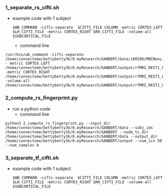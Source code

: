 ### 1_separate_rs_cifti.sh
- example code with 1 subject
  ```
  $WB_COMMAND -cifti-separate  $CIFTI_FILE COLUMN -metric CORTEX_LEFT $LH_CIFTI_FILE -metric CORTEX_RIGHT $RH_CIFTI_FILE -volume-all $SUBCORTICAL_FILE
  ```
  - command line
```
/usr/bin/wb_command -cifti-separate /home/connectome/bettybetty3k/0.myResearch/GANBERT/data/100206/MNINonLinear/Results/rfMRI_REST1_LR/rfMRI_REST1_LR_Atlas_MSMAll_hp2000_clean.dtseries.nii - metric CORTEX_LEFT /home/connectome/bettybetty3k/0.myResearch/GANBERT/output/rfMRI_REST1_LR_Atlas_MSMAll_hp2000_clean.L.func.gii -metric CORTEX_RIGHT /home/connectome/bettybetty3k/0.myResearch/GANBERT/output/rfMRI_REST1_LR_Atlas_MSMAll_hp2000_clean.R.func.gii -volume-all /home/connectome/bettybetty3k/0.myResearch/GANBERT/output/rfMRI_REST1_LR_Atlas_MSMAll_hp2000_clean.subcortical.nii.gz
```

### 2_compute_rs_fingerprint.py
- run a python code
  - command line
```
python3 2_compute_rs_fingerprint.py --input_dir /home/connectome/bettybetty3k/0.myResearch/GANBERT/data --subj_ids /home/connectome/bettybetty3k/0.myResearch/GANBERT --node_ts_dir /home/connectome/bettybetty3k/0.myResearch/GANBERT/data --output_dir /home/connectome/bettybetty3k/0.myResearch/GANBERT/output --num_ics 50 --num_samples 8
```
### 3_separate_tf_cifti.sh
- example code with 1 subject
  ```
  $WB_COMMAND -cifti-separate  $CIFTI_FILE COLUMN -metric CORTEX_LEFT $LH_CIFTI_FILE -metric CORTEX_RIGHT $RH_CIFTI_FILE -volume-all $SUBCORTICAL_FILE
  ```
